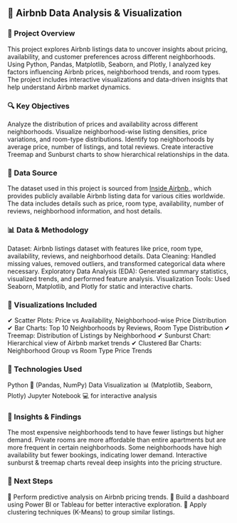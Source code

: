## 🏡 Airbnb Data Analysis & Visualization

### 📌 Project Overview
This project explores Airbnb listings data to uncover insights about pricing, availability, and customer preferences across different neighborhoods. Using Python, Pandas, Matplotlib, Seaborn, and Plotly, I analyzed key factors influencing Airbnb prices, neighborhood trends, and room types. The project includes interactive visualizations and data-driven insights that help understand Airbnb market dynamics.

### 🔍 Key Objectives
Analyze the distribution of prices and availability across different neighborhoods.
Visualize neighborhood-wise listing densities, price variations, and room-type distributions.
Identify top neighborhoods by average price, number of listings, and total reviews.
Create interactive Treemap and Sunburst charts to show hierarchical relationships in the data.

### 📂 Data Source
The dataset used in this project is sourced from [Inside Airbnb](http://insideairbnb.com/),, which provides publicly available Airbnb listing data for various cities worldwide. The data includes details such as price, room type, availability, number of reviews, neighborhood information, and host details.

### 📊 Data & Methodology
Dataset: Airbnb listings dataset with features like price, room type, availability, reviews, and neighborhood details.
Data Cleaning: Handled missing values, removed outliers, and transformed categorical data where necessary.
Exploratory Data Analysis (EDA): Generated summary statistics, visualized trends, and performed feature analysis.
Visualization Tools: Used Seaborn, Matplotlib, and Plotly for static and interactive charts.

### 📌 Visualizations Included
✔ Scatter Plots: Price vs Availability, Neighborhood-wise Price Distribution
✔ Bar Charts: Top 10 Neighborhoods by Reviews, Room Type Distribution
✔ Treemap: Distribution of Listings by Neighborhood
✔ Sunburst Chart: Hierarchical view of Airbnb market trends
✔ Clustered Bar Charts: Neighborhood Group vs Room Type Price Trends

### 🚀 Technologies Used
Python 🐍 (Pandas, NumPy)
Data Visualization 📊 (Matplotlib, Seaborn, Plotly)
Jupyter Notebook 💻 for interactive analysis

### 📢 Insights & Findings
The most expensive neighborhoods tend to have fewer listings but higher demand.
Private rooms are more affordable than entire apartments but are more frequent in certain neighborhoods.
Some neighborhoods have high availability but fewer bookings, indicating lower demand.
Interactive sunburst & treemap charts reveal deep insights into the pricing structure.

### 📌 Next Steps
🔹 Perform predictive analysis on Airbnb pricing trends.
🔹 Build a dashboard using Power BI or Tableau for better interactive exploration.
🔹 Apply clustering techniques (K-Means) to group similar listings.
